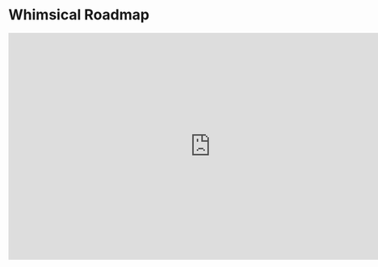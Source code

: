 # Whimsical Roadmap

<iframe style="border:none" width="800" height="450" src="https://whimsical.com/embed/A9rJaz8Sne9hbKdSukk5su"></iframe>